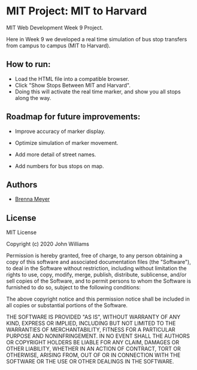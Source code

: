 # MIT Project: MIT to Harvard

MIT Web Development Week 9 Project.

Here in Week 9 we developed a real time simulation of bus stop transfers from campus to campus (MIT to Harvard).




## How to run:

- Load the HTML file into a compatible browser.
- Click "Show Stops Between MIT and Harvard". 
- Doing this will activate the real time marker, and show you all stops along the way. 


    
## Roadmap for future improvements:

- Improve accuracy of marker display. 

- Optimize simulation of marker movement. 

- Add more detail of street names.

- Add numbers for bus stops on map. 



## Authors

- [Brenna Meyer](https://www.github.com/Bren129)


## License

MIT License

Copyright (c) 2020 John Williams

Permission is hereby granted, free of charge, to any person obtaining a copy
of this software and associated documentation files (the "Software"), to deal
in the Software without restriction, including without limitation the rights
to use, copy, modify, merge, publish, distribute, sublicense, and/or sell
copies of the Software, and to permit persons to whom the Software is
furnished to do so, subject to the following conditions:

The above copyright notice and this permission notice shall be included in all
copies or substantial portions of the Software.

THE SOFTWARE IS PROVIDED "AS IS", WITHOUT WARRANTY OF ANY KIND, EXPRESS OR
IMPLIED, INCLUDING BUT NOT LIMITED TO THE WARRANTIES OF MERCHANTABILITY,
FITNESS FOR A PARTICULAR PURPOSE AND NONINFRINGEMENT. IN NO EVENT SHALL THE
AUTHORS OR COPYRIGHT HOLDERS BE LIABLE FOR ANY CLAIM, DAMAGES OR OTHER
LIABILITY, WHETHER IN AN ACTION OF CONTRACT, TORT OR OTHERWISE, ARISING FROM,
OUT OF OR IN CONNECTION WITH THE SOFTWARE OR THE USE OR OTHER DEALINGS IN THE
SOFTWARE.
